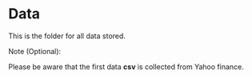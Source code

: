 
# Data

This is the folder for all data stored. 

Note (Optional):

Please be aware that the first data **csv** is collected from Yahoo finance.
